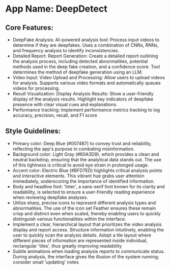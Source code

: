 # **App Name**: DeepDetect

## Core Features:

- DeepFake Analysis: AI-powered analysis tool: Process input videos to determine if they are deepfakes. Uses a combination of CNNs, RNNs, and frequency analysis to identify inconsistencies.
- Detailed Report: Report Generation: Create a detailed report outlining the analysis process, including detected abnormalities, potential methods used in the deep fake creation, and a confidence score. Tool determines the method of deepfake generation using an LLM.
- Video Input: Video Upload and Processing: Allow users to upload videos for analysis. Supports various video formats and automatically queues videos for processing.
- Result Visualization: Display Analysis Results: Show a user-friendly display of the analysis results. Highlight key indicators of deepfake presence with clear visual cues and explanations.
- Performance tracking: Implement performance metrics tracking to log accuracy, precision, recall, and F1 score

## Style Guidelines:

- Primary color: Deep Blue (#0074B7) to convey trust and reliability, reflecting the app's purpose in combating misinformation.
- Background color: Light Gray (#60A3D9), which provides a clean and neutral backdrop, ensuring that the analytical data stands out. The use of this lightness is critical to avoid eye strain in prolonged usage.
- Accent color: Electric Blue (#BFD7ED) highlights critical analysis points and interactive elements. This vibrant hue grabs user attention immediately, underscoring the importance of identified information.
- Body and headline font: 'Inter', a sans-serif font known for its clarity and readability, is selected to ensure a user-friendly reading experience when reviewing deepfake analyses.
- Utilize sharp, precise icons to represent different analysis types and abnormalities. The use of the icon set Feather ensures these remain crisp and distinct even when scaled, thereby enabling users to quickly distinguish various functionalities within the interface.
- Implement a clear, hierarchical layout that prioritizes the video analysis display and report access. Structure information intuitively, enabling the user to quickly scan the analysis details. Adopt a tile layout where different pieces of information are represented inside individual, rectangular 'tiles', thus greatly improving readability
- Subtle animations when loading analysis reports to communicate status. During analysis, the interface gives the illusion of the system running; consider small 'updating' notes